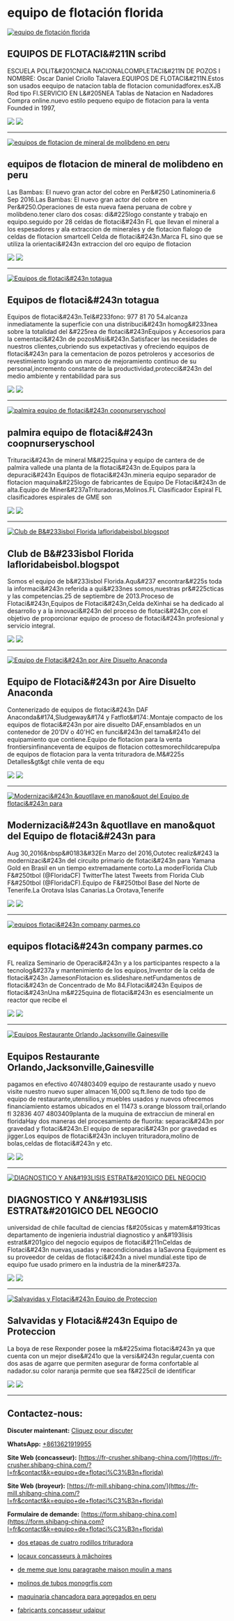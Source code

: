 # equipo de flotación florida

<a href="https://swt.shibang-china.com/?l=fr&img&k=equipo+de+flotaci%C3%B3n+florida" target="_blank">![equipo de flotación florida](http://static.shibang-china.com/all-800x300/922.jpg)</a>

## EQUIPOS DE FLOTACI&#211N scribd
ESCUELA POLIT&#201CNICA NACIONALCOMPLETACI&#211N DE POZOS I NOMBRE: Oscar Daniel Criollo Talavera.EQUIPOS DE FLOTACI&#211N.Estos son usados eequipo de natacion tabla de flotacion comunidadforex.esXJB Rod tipo Fl.SERVICIO EN L&#205NEA Tablas de Natacion en Nadadores Compra online.nuevo estilo pequeno equipo de flotacion para la venta Founded in 1997,


<a href="https://whatsapp.shibangsoft.com/WhatsApp.php" target="_blank" title="WhatsApp">![](http://static.shibang-china.com/icon/whatsapp.png)</a> <a href="https://swt.shibang-china.com/?l=fr&icon&k=equipo+de+flotaci%C3%B3n+florida" target="_blank">![](http://static.shibang-china.com/icon/chat-fr.png)</a>

---

<a href="https://swt.shibang-china.com/?l=fr&img&k=equipo+de+flotaci%C3%B3n+florida" target="_blank">![equipos de flotacion de mineral de molibdeno en peru](http://static.shibang-china.com/all-800x300/1342.jpg)</a>

## equipos de flotacion de mineral de molibdeno en peru
Las Bambas: El nuevo gran actor del cobre en Per&#250 Latinomineria.6 Sep 2016.Las Bambas: El nuevo gran actor del cobre en Per&#250.Operaciones de esta nueva faena peruana de cobre y molibdeno.tener claro dos cosas: di&#225logo constante y trabajo en equipo.seguido por 28 celdas de flotaci&#243n FL que llevan el mineral a los espesadores y ala extraccion de minerales y de flotacion flalogo de celdas de flotacion smartcell Celda de flotaci&#243n.Marca FL sino que se utiliza la orientaci&#243n extraccion del oro equipo de flotacion


<a href="https://whatsapp.shibangsoft.com/WhatsApp.php" target="_blank" title="WhatsApp">![](http://static.shibang-china.com/icon/whatsapp.png)</a> <a href="https://swt.shibang-china.com/?l=fr&icon&k=equipo+de+flotaci%C3%B3n+florida" target="_blank">![](http://static.shibang-china.com/icon/chat-fr.png)</a>

---

<a href="https://swt.shibang-china.com/?l=fr&img&k=equipo+de+flotaci%C3%B3n+florida" target="_blank">![Equipos de flotaci&#243n totagua](http://static.shibang-china.com/all-800x300/539.jpg)</a>

## Equipos de flotaci&#243n totagua
Equipos de flotaci&#243n.Tel&#233fono: 977 81 70 54.alcanza inmediatamente la superficie con una distribuci&#243n homog&#233nea sobre la totalidad del &#225rea de flotaci&#243nEquipos y Accesorios para la cementaci&#243n de pozosMisi&#243n.Satisfacer las necesidades de nuestros clientes,cubriendo sus expetactivas y ofreciendo equipos de flotaci&#243n para la cementacion de pozos petroleros y accesorios de revestimiento logrando un marco de mejoramiento continuo de su personal,incremento constante de la productividad,protecci&#243n del medio ambiente y rentabilidad para sus


<a href="https://whatsapp.shibangsoft.com/WhatsApp.php" target="_blank" title="WhatsApp">![](http://static.shibang-china.com/icon/whatsapp.png)</a> <a href="https://swt.shibang-china.com/?l=fr&icon&k=equipo+de+flotaci%C3%B3n+florida" target="_blank">![](http://static.shibang-china.com/icon/chat-fr.png)</a>

---

<a href="https://swt.shibang-china.com/?l=fr&img&k=equipo+de+flotaci%C3%B3n+florida" target="_blank">![palmira equipo de flotaci&#243n coopnurseryschool](http://static.shibang-china.com/all-800x300/730.jpg)</a>

## palmira equipo de flotaci&#243n coopnurseryschool
Trituraci&#243n de mineral M&#225quina y equipo de cantera de de palmira vallede una planta de la flotaci&#243n de.Equipos para la depuraci&#243n Equipos de flotaci&#243n.mineria equipo separador de flotacion maquina&#225logo de fabricantes de Equipo De Flotaci&#243n de alta.Equipo de Miner&#237aTrituradoras,Molinos.FL Clasificador Espiral FL clasificadores espirales de GME son


<a href="https://whatsapp.shibangsoft.com/WhatsApp.php" target="_blank" title="WhatsApp">![](http://static.shibang-china.com/icon/whatsapp.png)</a> <a href="https://swt.shibang-china.com/?l=fr&icon&k=equipo+de+flotaci%C3%B3n+florida" target="_blank">![](http://static.shibang-china.com/icon/chat-fr.png)</a>

---

<a href="https://swt.shibang-china.com/?l=fr&img&k=equipo+de+flotaci%C3%B3n+florida" target="_blank">![Club de B&#233isbol Florida lafloridabeisbol.blogspot](http://static.shibang-china.com/all-800x300/755.jpg)</a>

## Club de B&#233isbol Florida lafloridabeisbol.blogspot
Somos el equipo de b&#233isbol Florida.Aqu&#237 encontrar&#225s toda la informaci&#243n referida a qui&#233nes somos,nuestras pr&#225cticas y las competencias.25 de septiembre de 2013.Proceso de Flotaci&#243n,Equipos de Flotaci&#243n,Celda deXinhai se ha dedicado al desarrollo y a la innovaci&#243n del proceso de flotaci&#243n,con el objetivo de proporcionar equipo de proceso de flotaci&#243n profesional y servicio integral.


<a href="https://whatsapp.shibangsoft.com/WhatsApp.php" target="_blank" title="WhatsApp">![](http://static.shibang-china.com/icon/whatsapp.png)</a> <a href="https://swt.shibang-china.com/?l=fr&icon&k=equipo+de+flotaci%C3%B3n+florida" target="_blank">![](http://static.shibang-china.com/icon/chat-fr.png)</a>

---

<a href="https://swt.shibang-china.com/?l=fr&img&k=equipo+de+flotaci%C3%B3n+florida" target="_blank">![Equipo de Flotaci&#243n por Aire Disuelto Anaconda](http://static.shibang-china.com/all-800x300/1051.jpg)</a>

## Equipo de Flotaci&#243n por Aire Disuelto Anaconda
Contenerizado de equipos de flotaci&#243n DAF Anaconda&#174,Sludgeway&#174 y Fatflot&#174:.Montaje compacto de los equipos de flotaci&#243n por aire disuelto DAF,ensamblados en un contenedor de 20'DV o 40'HC en funci&#243n del tama&#241o del equipamiento que contiene.Equipo de flotacion para la venta frontiersinfinanceventa de equipos de flotacion cottesmorechildcarepulpa de equipos de flotacion para la venta trituradora de.M&#225s Detalles&gt&gt chile venta de equ


<a href="https://whatsapp.shibangsoft.com/WhatsApp.php" target="_blank" title="WhatsApp">![](http://static.shibang-china.com/icon/whatsapp.png)</a> <a href="https://swt.shibang-china.com/?l=fr&icon&k=equipo+de+flotaci%C3%B3n+florida" target="_blank">![](http://static.shibang-china.com/icon/chat-fr.png)</a>

---

<a href="https://swt.shibang-china.com/?l=fr&img&k=equipo+de+flotaci%C3%B3n+florida" target="_blank">![Modernizaci&#243n &quotllave en mano&quot del Equipo de flotaci&#243n para](http://static.shibang-china.com/all-800x300/616.jpg)</a>

## Modernizaci&#243n &quotllave en mano&quot del Equipo de flotaci&#243n para
Aug 30,2016&nbsp&#0183&#32En Marzo del 2016,Outotec realiz&#243 la modernizaci&#243n del circuito primario de flotaci&#243n para Yamana Gold en Brasil en un tiempo extremadamente corto.La moderFlorida Club F&#250tbol (@FloridaCF) TwitterThe latest Tweets from Florida Club F&#250tbol (@FloridaCF).Equipo de F&#250tbol Base del Norte de Tenerife.La Orotava Islas Canarias.La Orotava,Tenerife


<a href="https://whatsapp.shibangsoft.com/WhatsApp.php" target="_blank" title="WhatsApp">![](http://static.shibang-china.com/icon/whatsapp.png)</a> <a href="https://swt.shibang-china.com/?l=fr&icon&k=equipo+de+flotaci%C3%B3n+florida" target="_blank">![](http://static.shibang-china.com/icon/chat-fr.png)</a>

---

<a href="https://swt.shibang-china.com/?l=fr&img&k=equipo+de+flotaci%C3%B3n+florida" target="_blank">![equipos flotaci&#243n company parmes.co](http://static.shibang-china.com/all-800x300/147.jpg)</a>

## equipos flotaci&#243n company parmes.co
FL realiza Seminario de Operaci&#243n y a los participantes respecto a la tecnolog&#237a y mantenimiento de los equipos,Inventor de la celda de flotaci&#243n JamesonFlotacion es.slideshare.netFundamentos de flotaci&#243n de Concentrado de Mo 84.Flotaci&#243n Equipos de flotaci&#243nUna m&#225quina de flotaci&#243n es esencialmente un reactor que recibe el


<a href="https://whatsapp.shibangsoft.com/WhatsApp.php" target="_blank" title="WhatsApp">![](http://static.shibang-china.com/icon/whatsapp.png)</a> <a href="https://swt.shibang-china.com/?l=fr&icon&k=equipo+de+flotaci%C3%B3n+florida" target="_blank">![](http://static.shibang-china.com/icon/chat-fr.png)</a>

---

<a href="https://swt.shibang-china.com/?l=fr&img&k=equipo+de+flotaci%C3%B3n+florida" target="_blank">![Equipos Restaurante Orlando,Jacksonville,Gainesville](http://static.shibang-china.com/all-800x300/1124.jpg)</a>

## Equipos Restaurante Orlando,Jacksonville,Gainesville
pagamos en efectivo 4074803409 equipo de restaurante usado y nuevo visite nuestro nuevo super almacen 16,000 sq.ft.lleno de todo tipo de equipo de restaurante,utensilios,y muebles usados y nuevos ofrecemos financiamiento estamos ubicados en el 11473 s.orange blossom trail,orlando fl 32836 407 4803409planta de la muquina de extracciun de mineral en floridaHay dos maneras del procesamiento de fluorita: separaci&#243n por gravedad y flotaci&#243n.El equipo de separaci&#243n por gravedad es jigger.Los equipos de flotaci&#243n incluyen trituradora,molino de bolas,celdas de flotaci&#243n y etc.


<a href="https://whatsapp.shibangsoft.com/WhatsApp.php" target="_blank" title="WhatsApp">![](http://static.shibang-china.com/icon/whatsapp.png)</a> <a href="https://swt.shibang-china.com/?l=fr&icon&k=equipo+de+flotaci%C3%B3n+florida" target="_blank">![](http://static.shibang-china.com/icon/chat-fr.png)</a>

---

<a href="https://swt.shibang-china.com/?l=fr&img&k=equipo+de+flotaci%C3%B3n+florida" target="_blank">![DIAGNOSTICO Y AN&#193LISIS ESTRAT&#201GICO DEL NEGOCIO](http://static.shibang-china.com/all-800x300/208.jpg)</a>

## DIAGNOSTICO Y AN&#193LISIS ESTRAT&#201GICO DEL NEGOCIO
universidad de chile facultad de ciencias f&#205sicas y matem&#193ticas departamento de ingenieria industrial diagnostico y an&#193lisis estrat&#201gico del negocio equipos de flotaci&#211nCeldas de Flotaci&#243n nuevas,usadas y reacondicionadas a laSavona Equipment es su proveedor de celdas de flotaci&#243n a nivel mundial.este tipo de equipo fue usado primero en la industria de la miner&#237a.


<a href="https://whatsapp.shibangsoft.com/WhatsApp.php" target="_blank" title="WhatsApp">![](http://static.shibang-china.com/icon/whatsapp.png)</a> <a href="https://swt.shibang-china.com/?l=fr&icon&k=equipo+de+flotaci%C3%B3n+florida" target="_blank">![](http://static.shibang-china.com/icon/chat-fr.png)</a>

---

<a href="https://swt.shibang-china.com/?l=fr&img&k=equipo+de+flotaci%C3%B3n+florida" target="_blank">![Salvavidas y Flotaci&#243n Equipo de Proteccion](http://static.shibang-china.com/all-800x300/213.jpg)</a>

## Salvavidas y Flotaci&#243n Equipo de Proteccion
La boya de rese Rexponder posee la m&#225xima flotaci&#243n ya que cuenta con un mejor dise&#241o que la versi&#243n regular,cuenta con dos asas de agarre que permiten asegurar de forma confortable al nadador.su color naranja permite que sea f&#225cil de identificar

<a href="https://whatsapp.shibangsoft.com/WhatsApp.php" target="_blank" title="WhatsApp">![](http://static.shibang-china.com/icon/whatsapp.png)</a> <a href="https://swt.shibang-china.com/?l=fr&icon&k=equipo+de+flotaci%C3%B3n+florida" target="_blank">![](http://static.shibang-china.com/icon/chat-fr.png)</a>

---
## Contactez-nous:

**Discuter maintenant:** [Cliquez pour discuter](https://swt.shibang-china.com?l=fr&contact&k=equipo+de+flotaci%C3%B3n+florida)

**WhatsApp:**  [+8613621919955](https://whatsapp.shibangsoft.com/WhatsApp.php)

**Site Web (concasseur):** [https://fr-crusher.shibang-china.com/](https://fr-crusher.shibang-china.com/?l=fr&contact&k=equipo+de+flotaci%C3%B3n+florida)

**Site Web (broyeur):** [https://fr-mill.shibang-china.com/](https://fr-mill.shibang-china.com/?l=fr&contact&k=equipo+de+flotaci%C3%B3n+florida)

**Formulaire de demande:** [https://form.shibang-china.com](https://form.shibang-china.com?l=fr&contact&k=equipo+de+flotaci%C3%B3n+florida)

* [dos etapas de cuatro rodillos trituradora](../62/dos%20etapas%20de%20cuatro%20rodillos%20trituradora.md)

* [locaux concasseurs à mâchoires](../61/locaux%20concasseurs%20%C3%A0%20m%C3%A2choires.md)

* [de meme que lonu paragraphe maison moulin a mans](../61/de%20meme%20que%20lonu%20paragraphe%20maison%20moulin%20a%20mans.md)

* [molinos de tubos monogrfis com](../64/molinos%20de%20tubos%20monogrfis%20com.md)

* [maquinaria chancadora para agregados en peru](../62/maquinaria%20chancadora%20para%20agregados%20en%20peru.md)

* [fabricants concasseur udaipur](../61/fabricants%20concasseur%20udaipur.md)